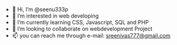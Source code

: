 - 👋 Hi, I’m @seenu333p
- 👀 I’m interested in web developing
- 🌱 I’m currently learning CSS, Javascript, SQL and PHP
- 💞️ I’m looking to collaborate on webdevelopment Project
- 📫 you can reach me through e-mail: sreenivas777@gmail.com

<!---
seenu333p/seenu333p is a ✨ special ✨ repository because its `README.md` (this file) appears on your GitHub profile.
You can click the Preview link to take a look at your changes.
--->
